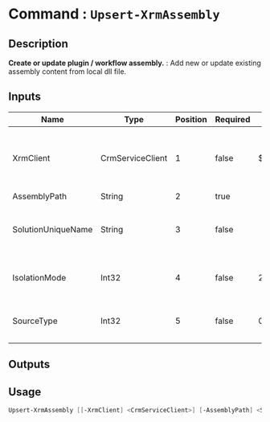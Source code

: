 ﻿# Command : `Upsert-XrmAssembly` 

## Description

**Create or update plugin / workflow assembly.** : Add new or update existing assembly content from local dll file.

## Inputs

Name|Type|Position|Required|Default|Description
----|----|--------|--------|-------|-----------
XrmClient|CrmServiceClient|1|false|$Global:XrmClient|Xrm connector initialized to target instance. Use latest one by default. (CrmServiceClient)
AssemblyPath|String|2|true||Full file path to dll.
SolutionUniqueName|String|3|false||Microsoft Dataverse solution unique name where to add new assembly.
IsolationMode|Int32|4|false|2|Specify if assembly will be deploy in sandbox or not. (Default = 2 | 1 = Not sandboxed, 2 = Sandbox)
SourceType|Int32|5|false|0|Specify where assembly will be stored. (Default = 0 | 0 = Database, 1 = Disk, 2 = Normal (OnPremise), 3 = AzureWebApp)

## Outputs

## Usage

```Powershell 
Upsert-XrmAssembly [[-XrmClient] <CrmServiceClient>] [-AssemblyPath] <String> [[-SolutionUniqueName] <String>] [[-IsolationMode] <Int32>] [[-SourceType] <Int32>] [<CommonParameters>]
``` 


